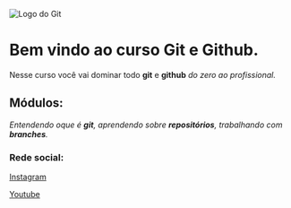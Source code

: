 ![Logo do Git](https://git-scm.com/images/logos/downloads/Git-Icon-1788C.png)


# Bem vindo ao curso Git e Github.
Nesse curso você vai dominar todo **git** e **github** _do zero ao profissional._

## Módulos:
_Entendendo oque é **git**, aprendendo sobre **repositórios**, trabalhando com **branches**._

### Rede social:
[Instagram](https://instagram.com/ryanhmx)

[Youtube](https://www.youtube.com/channel/UCtQB0gpszaM_NDL4_lWfm_w)